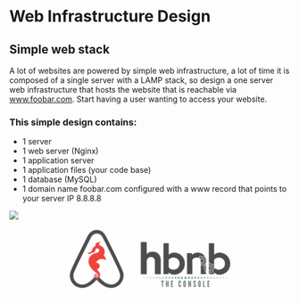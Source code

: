 # Web Infrastructure Design

## Simple web stack
A lot of websites are powered by simple web infrastructure, a lot of time it is composed of a single server with a LAMP stack, so design a one server web infrastructure that hosts the website that is reachable via www.foobar.com. Start having a user wanting to access your website.

### This simple design contains:
- 1 server
- 1 web server (Nginx)
- 1 application server
- 1 application files (your code base)
- 1 database (MySQL)
- 1 domain name foobar.com configured with a www record that points to your server IP 8.8.8.8

<img src="https://github.com/AlisonQuinter17/holberton-system_engineering-devops/tree/master/0x09-web_infrastructure_design/tree/master/markdown_multimedia/simple_web_desing.gif" class="responsive"/>

<img src="https://github.com/AlisonQuinter17/AirBnB_clone/blob/main/multimedia/console.gif" class="responsive"/>
